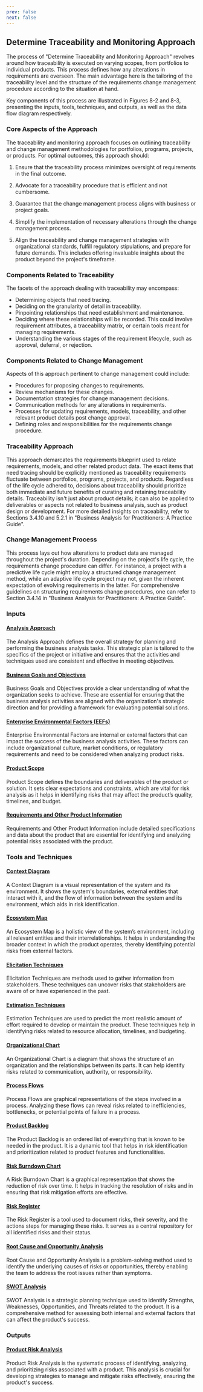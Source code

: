 ```yaml
---
prev: false
next: false
---
```


## Determine Traceability and Monitoring Approach

The process of "Determine Traceability and Monitoring Approach" revolves around how traceability is executed on varying scopes, from portfolios to individual products. This process defines how any alterations in requirements are overseen. The main advantage here is the tailoring of the traceability level and the structure of the requirements change management procedure according to the situation at hand.

Key components of this process are illustrated in Figures 8-2 and 8-3, presenting the inputs, tools, techniques, and outputs, as well as the data flow diagram respectively.

### Core Aspects of the Approach

The traceability and monitoring approach focuses on outlining traceability and change management methodologies for portfolios, programs, projects, or products. For optimal outcomes, this approach should:

1. Ensure that the traceability process minimizes oversight of requirements in the final outcome.

2. Advocate for a traceability procedure that is efficient and not cumbersome.

3. Guarantee that the change management process aligns with business or project goals.

4. Simplify the implementation of necessary alterations through the change management process.

5. Align the traceability and change management strategies with organizational standards, fulfill regulatory stipulations, and prepare for future demands. This includes offering invaluable insights about the product beyond the project's timeframe.

### Components Related to Traceability

The facets of the approach dealing with traceability may encompass:

- Determining objects that need tracing.
- Deciding on the granularity of detail in traceability.
- Pinpointing relationships that need establishment and maintenance.
- Deciding where these relationships will be recorded. This could involve requirement attributes, a traceability matrix, or certain tools meant for managing requirements.
- Understanding the various stages of the requirement lifecycle, such as approval, deferral, or rejection.

### Components Related to Change Management

Aspects of this approach pertinent to change management could include:

- Procedures for proposing changes to requirements.
- Review mechanisms for these changes.
- Documentation strategies for change management decisions.
- Communication methods for any alterations in requirements.
- Processes for updating requirements, models, traceability, and other relevant product details post change approval.
- Defining roles and responsibilities for the requirements change procedure.

### Traceability Approach

This approach demarcates the requirements blueprint used to relate requirements, models, and other related product data. The exact items that need tracing should be explicitly mentioned as traceability requirements fluctuate between portfolios, programs, projects, and products. Regardless of the life cycle adhered to, decisions about traceability should prioritize both immediate and future benefits of curating and retaining traceability details. Traceability isn't just about product details; it can also be applied to deliverables or aspects not related to business analysis, such as product design or development. For more detailed insights on traceability, refer to Sections 3.4.10 and 5.2.1 in "Business Analysis for Practitioners: A Practice Guide".

### Change Management Process

This process lays out how alterations to product data are managed throughout the project's duration. Depending on the project's life cycle, the requirements change procedure can differ. For instance, a project with a predictive life cycle might employ a structured change management method, while an adaptive life cycle project may not, given the inherent expectation of evolving requirements in the latter. For comprehensive guidelines on structuring requirements change procedures, one can refer to Section 3.4.14 in "Business Analysis for Practitioners: A Practice Guide".

### Inputs

#### [Analysis Approach](/content/gist/business-analysis/inputs-outputs/assessment-of-business-value.md)

The Analysis Approach defines the overall strategy for planning and performing the business analysis tasks. This strategic plan is tailored to the specifics of the project or initiative and ensures that the activities and techniques used are consistent and effective in meeting objectives.

#### [Business Goals and Objectives](/content/gist/business-analysis/inputs-outputs/assessment-of-business-value.md)

Business Goals and Objectives provide a clear understanding of what the organization seeks to achieve. These are essential for ensuring that the business analysis activities are aligned with the organization's strategic direction and for providing a framework for evaluating potential solutions.

#### [Enterprise Environmental Factors (EEFs)](/content/gist/business-analysis/inputs-outputs/assessment-of-business-value.md)

Enterprise Environmental Factors are internal or external factors that can impact the success of the business analysis activities. These factors can include organizational culture, market conditions, or regulatory requirements and need to be considered when analyzing product risks.

#### [Product Scope](/content/gist/business-analysis/inputs-outputs/assessment-of-business-value.md)

Product Scope defines the boundaries and deliverables of the product or solution. It sets clear expectations and constraints, which are vital for risk analysis as it helps in identifying risks that may affect the product’s quality, timelines, and budget.

#### [Requirements and Other Product Information](/content/gist/business-analysis/inputs-outputs/assessment-of-business-value.md)

Requirements and Other Product Information include detailed specifications and data about the product that are essential for identifying and analyzing potential risks associated with the product.

### Tools and Techniques

#### [Context Diagram](/content/gist/business-analysis/tools-techniques/benchmarking.md)

A Context Diagram is a visual representation of the system and its environment. It shows the system's boundaries, external entities that interact with it, and the flow of information between the system and its environment, which aids in risk identification.

#### [Ecosystem Map](/content/gist/business-analysis/tools-techniques/benchmarking.md)

An Ecosystem Map is a holistic view of the system’s environment, including all relevant entities and their interrelationships. It helps in understanding the broader context in which the product operates, thereby identifying potential risks from external factors.

#### [Elicitation Techniques](/content/gist/business-analysis/tools-techniques/benchmarking.md)

Elicitation Techniques are methods used to gather information from stakeholders. These techniques can uncover risks that stakeholders are aware of or have experienced in the past.

#### [Estimation Techniques](/content/gist/business-analysis/tools-techniques/benchmarking.md)

Estimation Techniques are used to predict the most realistic amount of effort required to develop or maintain the product. These techniques help in identifying risks related to resource allocation, timelines, and budgeting.

#### [Organizational Chart](/content/gist/business-analysis/tools-techniques/benchmarking.md)

An Organizational Chart is a diagram that shows the structure of an organization and the relationships between its parts. It can help identify risks related to communication, authority, or responsibility.

#### [Process Flows](/content/gist/business-analysis/tools-techniques/benchmarking.md)

Process Flows are graphical representations of the steps involved in a process. Analyzing these flows can reveal risks related to inefficiencies, bottlenecks, or potential points of failure in a process.

#### [Product Backlog](/content/gist/business-analysis/tools-techniques/benchmarking.md)

The Product Backlog is an ordered list of everything that is known to be needed in the product. It is a dynamic tool that helps in risk identification and prioritization related to product features and functionalities.

#### [Risk Burndown Chart](/content/gist/business-analysis/tools-techniques/benchmarking.md)

A Risk Burndown Chart is a graphical representation that shows the reduction of risk over time. It helps in tracking the resolution of risks and in ensuring that risk mitigation efforts are effective.

#### [Risk Register](/content/gist/business-analysis/tools-techniques/benchmarking.md)

The Risk Register is a tool used to document risks, their severity, and the actions steps for managing these risks. It serves as a central repository for all identified risks and their status.

#### [Root Cause and Opportunity Analysis](/content/gist/business-analysis/tools-techniques/benchmarking.md)

Root Cause and Opportunity Analysis is a problem-solving method used to identify the underlying causes of risks or opportunities, thereby enabling the team to address the root issues rather than symptoms.

#### [SWOT Analysis](/content/gist/business-analysis/tools-techniques/benchmarking.md)

SWOT Analysis is a strategic planning technique used to identify Strengths, Weaknesses, Opportunities, and Threats related to the product. It is a comprehensive method for assessing both internal and external factors that can affect the product's success.

### Outputs

#### [Product Risk Analysis](/content/gist/business-analysis/inputs-outputs/elicitation-results-unconfirmed-confirmed.md)

Product Risk Analysis is the systematic process of identifying, analyzing, and prioritizing risks associated with a product. This analysis is crucial for developing strategies to manage and mitigate risks effectively, ensuring the product's success.
